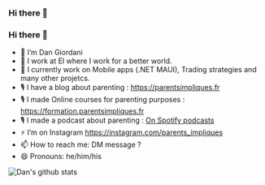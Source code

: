 ### Hi there 👋

<!--
**1fini/1fini** is a ✨ _special_ ✨ repository because its `README.md` (this file) appears on your GitHub profile.

Here are some ideas to get you started:

- 🔭 I’m currently working on ...
- 🌱 I’m currently learning ...
- 👯 I’m looking to collaborate on ...
- 🤔 I’m looking for help with ...
- 💬 Ask me about ...
- 📫 How to reach me: ...
- 😄 Pronouns: ...
- ⚡ Fun fact: ...
-->

### Hi there 👋

- 🔭 I’m Dan Giordani
- 🏢 I work at EI where I work for a better world.
- 🌱 I currently work on Mobile apps (.NET MAUI), Trading strategies and many other projetcs.
- 🎙 I have a blog about parenting : https://parentsimpliques.fr
- 🎙 I made Online courses for parenting purposes : https://formation.parentsimpliques.fr
- 🎙 I made a podcast about parenting : [On Spotify podcasts](https://open.spotify.com/show/7M16nVy3NJADqysw2fa1ei)
- ⚡ I’m on Instagram https://instagram.com/parents_impliques
- 📫 How to reach me: DM message ?
- 😄 Pronouns: he/him/his

![Dan's github stats](https://github-readme-stats.vercel.app/api?username=1fini&show_icons=true)
